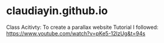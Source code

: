 # claudiayin.github.io
Class Acitivty: To create a parallax website
Tutorial I followed: https://www.youtube.com/watch?v=pKe5-12lzUg&t=94s 
